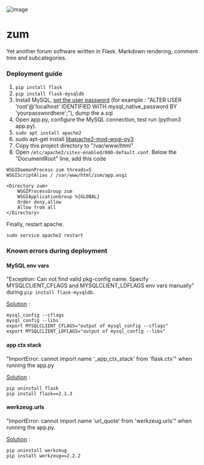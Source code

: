 ![image](https://github.com/altilunium/zum/assets/70379302/24eddc99-0753-42f5-8113-3eca66ef9349)

# zum

Yet another forum software written in Flask. Markdown rendering, comment tree and subcategories.


### Deployment guide

1. `pip install flask`
2. `pip install flask-mysqldb`
3. Install MySQL, [set the user password](https://stackoverflow.com/questions/41645309/mysql-error-access-denied-for-user-rootlocalhost)
 (for example : "ALTER USER 'root'@'localhost' IDENTIFIED WITH mysql_native_password BY 'yourpasswordhere';"), dump the a.sql
4. Open app.py, configure the MySQL connection, test run (python3 app.py).
5. `sudo apt install apache2`
6. sudo apt-get install [libapache2-mod-wsgi-py3](https://stackoverflow.com/questions/2081776/couldnt-find-package-libapache2-mod-wsgi)
7. Copy this project directory to "/var/www/html"
8. Open `/etc/apache2/sites-enabled/000-default.conf`. Below the "DocumentRoot" line, add this code

```
WSGIDaemonProcess zum threads=5
WSGIScriptAlias / /var/www/html/zum/app.wsgi
 
<Directory zum>
    WSGIProcessGroup zum
    WSGIApplicationGroup %{GLOBAL}
    Order deny,allow
    Allow from all
</Directory>
```

Finally, restart apache.

`sudo service apache2 restart`


### Known errors during deployment

#### MySQL env vars
"Exception: Can not find valid pkg-config name. Specify MYSQLCLIENT_CFLAGS and MYSQLCLIENT_LDFLAGS env vars manually" during `pip install flask-mysqldb`.

[Solution](https://stackoverflow.com/questions/76875507/can-not-install-apache-airflow-providers-mysql-pkg-config-error) :

```
mysql_config --cflags
mysql_config --libs
export MYSQLCLIENT_CFLAGS="output of mysql_config --cflags"
export MYSQLCLIENT_LDFLAGS="output of mysql_config --libs"
```

#### app ctx stack
"ImportError: cannot import name '_app_ctx_stack' from 'flask.ctx'" when running the app.py

[Solution](https://stackoverflow.com/questions/73340344/cannot-use-module-aioflaskpython-importerror-cannot-import-name-app-ctx-st) :

```
pip uninstall flask
pip install flask==2.1.3
```

#### werkzeug.urls
"ImportError: cannot import name 'url_quote' from 'werkzeug.urls'" when running the app.py.

[Solution](https://stackoverflow.com/questions/77213053/why-did-flask-start-failing-with-importerror-cannot-import-name-url-quote-fr) :

```
pip uninstall werkzeug
pip install werkzeug==2.2.2
```

